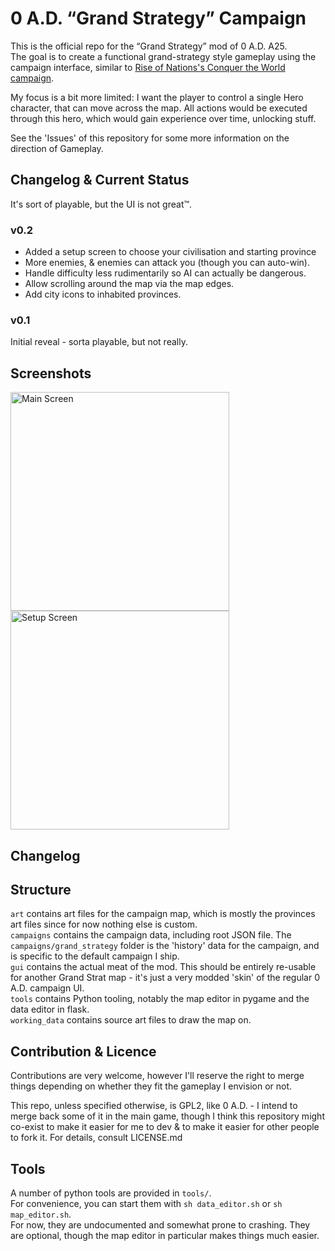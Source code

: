 # 0 A.D. “Grand Strategy” Campaign

This is the official repo for the “Grand Strategy” mod of 0 A.D. A25.  
The goal is to create a functional grand-strategy style gameplay using the campaign interface, similar to [Rise of Nations's Conquer the World campaign](https://riseofnations.fandom.com/wiki/Conquer_the_World).

My focus is a bit more limited: I want the player to control a single Hero character, that can move across the map. All actions would be executed through this hero, which would gain experience over time, unlocking stuff.

See the 'Issues' of this repository for some more information on the direction of Gameplay.

## Changelog & Current Status

It's sort of playable, but the UI is not great™.

### v0.2
- Added a setup screen to choose your civilisation and starting province
- More enemies, & enemies can attack you (though you can auto-win).
- Handle difficulty less rudimentarily so AI can actually be dangerous.
- Allow scrolling around the map via the map edges.
- Add city icons to inhabited provinces.

### v0.1
Initial reveal - sorta playable, but not really.

## Screenshots
<img width="350" alt="Main Screen" src="https://user-images.githubusercontent.com/1927071/122226887-ab67ac00-ceb6-11eb-8e40-4c2c6a009aaf.png" /> <img width="350" alt="Setup Screen" src="https://user-images.githubusercontent.com/1927071/122226907-af93c980-ceb6-11eb-9e2a-1e48c9bb5e2d.png" />


## Changelog

## Structure

`art` contains art files for the campaign map, which is mostly the provinces art files since for now nothing else is custom.  
`campaigns` contains the campaign data, including root JSON file. The `campaigns/grand_strategy` folder is the 'history' data for the campaign, and is specific to the default campaign I ship.  
`gui` contains the actual meat of the mod. This should be entirely re-usable for another Grand Strat map - it's just a very modded 'skin' of the regular 0 A.D. campaign UI.  
`tools` contains Python tooling, notably the map editor in pygame and the data editor in flask.  
`working_data` contains source art files to draw the map on.

## Contribution & Licence

Contributions are very welcome, however I'll reserve the right to merge things depending on whether they fit the gameplay I envision or not.

This repo, unless specified otherwise, is GPL2, like 0 A.D. - I intend to merge back some of it in the main game, though I think this repository might co-exist to make it easier for me to dev & to make it easier for other people to fork it.
For details, consult LICENSE.md

## Tools

A number of python tools are provided in `tools/`.  
For convenience, you can start them with `sh data_editor.sh` or `sh map_editor.sh`.  
For now, they are undocumented and somewhat prone to crashing. They are optional, though the map editor in particular makes things much easier.
